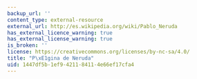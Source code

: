 ```yaml
---
backup_url: ''
content_type: external-resource
external_url: http://es.wikipedia.org/wiki/Pablo_Neruda
has_external_licence_warning: true
has_external_license_warning: true
is_broken: ''
license: https://creativecommons.org/licenses/by-nc-sa/4.0/
title: "P\xE1gina de Neruda"
uid: 1447df5b-1ef9-4211-8411-4e66ef17cfa4
---
```

